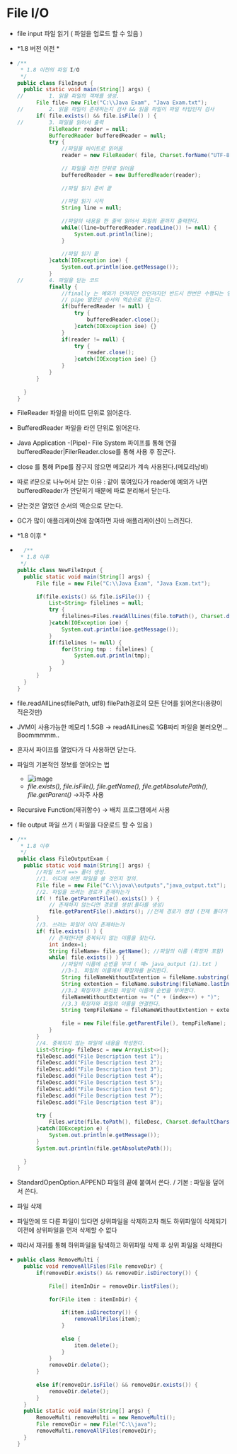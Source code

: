 # File I/O

- file input 파일 읽기 ( 파일을 업로드 할 수 있음 )
- *1.8 버전 이전 *
- ```java
  /**
   * 1.8 이전의 파일 I/O
   */
  public class FileInput {
  	public static void main(String[] args) {
  //		1. 읽을 파일의 객체를 생성.
  		File file= new File("C:\\Java Exam", "Java Exam.txt");
  //		2. 읽을 파일이 존재하는지 검사 && 읽을 파일이 파일 타입인지 검사
  		if( file.exists() && file.isFile() ) {
  //		3. 파일을 읽어서 출력
  			FileReader reader = null;
  			BufferedReader bufferedReader = null;
  			try {
  				//파일을 바이트로 읽어옴
  				reader = new FileReader( file, Charset.forName("UTF-8"));
				
				// 파일을 라인 단위로 읽어옴
				bufferedReader = new BufferedReader(reader);
				
				//파일 읽기 준비 끝
				
				//파일 읽기 시작
				String line = null;
				
				//파일의 내용을 한 줄씩 읽어서 파일의 끝까지 출력한다.
				while((line=bufferedReader.readLine()) != null) {
					System.out.println(line);
				}
				
				//파일 읽기 끝
			}catch(IOException ioe) {
				System.out.println(ioe.getMessage());
			}
  //		4. 파일을 닫는 코드
  			finally {
  				//finally 는 예외가 던져지던 안던져지던 반드시 한번은 수행되는 영역
  				// pipe 열었던 순서의 역순으로 닫는다.
  				if(bufferedReader != null) {
  					try {
  						bufferedReader.close();
  					}catch(IOException ioe) {}
  				}
  				if(reader != null) {
  					try {
  						reader.close();
  					}catch(IOException ioe) {}
  				}
  			}
  		}
  		
  	}
  }
  ```
  
- FileReader 파일을 바이트 단위로 읽어온다.
- BufferedReader 파일을 라인 단위로 읽어온다.
- Java Application -(Pipe)- File System 파이프를 통해 연결 bufferedReader|FilerReader.close를 통해 사용 후 잠군다.
- close 를 통해 Pipe를 잠구지 않으면 메모리가 계속 사용된다.(메모리낭비)
- 따로 if문으로 나누어서 닫는 이유 : 같이 묶여있다가 reader에 예외가 나면 bufferedReader가 안닫히기 때문에 따로 분리해서 닫는다.
- 닫는것은 열었던 순서의 역순으로 닫는다.
- GC가 많이 애플리케이션에 참여하면 자바 애플리케이션이 느려진다.
- *1.8 이후 *
- ```java
    /**
   * 1.8 이후
   */
  public class NewFileInput {
  	public static void main(String[] args) {
  		File file = new File("C:\\Java Exam", "Java Exam.txt");
		
		if(file.exists() && file.isFile()) {
			List<String> filelines = null;
			try {
				filelines=Files.readAllLines(file.toPath(), Charset.defaultCharset());
			}catch(IOException ioe) {
				System.out.println(ioe.getMessage());
			}
			if(filelines != null) {
				for(String tmp : filelines) {
					System.out.println(tmp);
				}
			}
		}
	}
  }
  ```

- file.readAllLines(filePath, utf8) filePath경로의 모든 단어를 읽어온다(용량이 적은것만)
- JVM이 사용가능한 메모리 1.5GB -> readAllLines로 1GB짜리 파일을 불러오면... Boommmmm..
- 혼자서 파이프를 열었다가 다 사용하면 닫는다.
- 파일의 기본적인 정보를 얻어오는 법
  - ![image](https://github.com/user-attachments/assets/74490088-96ac-428d-b37b-9d988b55b946)
  - *file.exists(), file.isFile(), file.getName(), file.getAbsolutePath(), file.getParent()* ->자주 사용
- Recursive Function(재귀함수) -> 배치 프로그램에서 사용 

- file output 파일 쓰기 ( 파일을 다운로드 할 수 있음 )
- ```java
  /**
   * 1.8 이후
   */
  public class FileOutputExam {
  	public static void main(String[] args) {
  		//파일 쓰기 ==> 폴더 생성.
  		//1. 어디에 어떤 파일을 쓸 것인지 정의.
  		File file = new File("C:\\java\\outputs","java_output.txt");
  		//2. 파일을 쓰려는 경로가 존재하는가
  		if( ! file.getParentFile().exists() ) {
  			// 존재하지 않는다면 경로를 생성(폴더를 생성)
  			file.getParentFile().mkdirs(); //전체 경로가 생성 (전체 폴더가 생성)
  		}
  		//3. 쓰려는 파일이 이미 존재하는가
  		if( file.exists() ) {
  			// 존재한다면 중복되지 않는 이름을 찾는다.
  			int index=1;
  			String fileName= file.getName(); //파일의 이름 (확장자 포함)
  			while( file.exists() ) {
  				//파일의 이름에 순번을 부여 ( 예> java_output (1).txt )
  				//3-1. 파일의 이름에서 확장자를 분리한다.
  				String fileNameWithoutExtention = fileName.substring(0,fileName.lastIndexOf(".")); //파일의 이름
  				String extention = fileName.substring(fileName.lastIndexOf(".")); //확장자 
  				//3.2 확장자가 분리된 파일의 이름에 순번을 부여한다.
  				fileNameWithoutExtention += "(" + (index++) + ")";
  				//3.3 확장자와 파일의 이름을 연결한다.
  				String tempFileName = fileNameWithoutExtention + extention;
				
				file = new File(file.getParentFile(), tempFileName);
			}
		}
		//4. 중복되지 않는 파일에 내용을 작성한다.
		List<String> fileDesc = new ArrayList<>();
		fileDesc.add("File Description test 1");
		fileDesc.add("File Description test 2");
		fileDesc.add("File Description test 3");
		fileDesc.add("File Description test 4");
		fileDesc.add("File Description test 5");
		fileDesc.add("File Description test 6");
		fileDesc.add("File Description test 7");
		fileDesc.add("File Description test 8");
		
		try {
			Files.write(file.toPath(), fileDesc, Charset.defaultCharset());
		}catch(IOException e) {
			System.out.println(e.getMessage());
		}
		System.out.println(file.getAbsolutePath());
		
	}
  }
  ```
- StandardOpenOption.APPEND 파일의 끝에 붙여서 쓴다. / 기본 : 파일을 덮어서 쓴다.

- 파일 삭제
- 파일안에 또 다른 파일이 있다면 상위파일을 삭제하고자 해도 하위파일이 삭제되기 이전에 상위파일을 먼저 삭제할 수 없다
- 따라서 재귀를 통해 하위파일을 탐색하고 하위파일 삭제 후 상위 파일을 삭제한다
- ```java
  public class RemoveMulti {
	public void removeAllFiles(File removeDir) {
		if(removeDir.exists() && removeDir.isDirectory()) {
			
			File[] itemInDir = removeDir.listFiles();
			
			for(File item : itemInDir) {
				
				if(item.isDirectory()) {
					removeAllFiles(item);
				}
				
				else {
					item.delete();
				}
			}
			removeDir.delete();
		}
		
		else if(removeDir.isFile() && removeDir.exists()) {
			removeDir.delete();
		}
	}
	public static void main(String[] args) {
		RemoveMulti removeMulti = new RemoveMulti();
		File removeDir = new File("C:\\java");
		removeMulti.removeAllFiles(removeDir);
	}
  }
  ```
